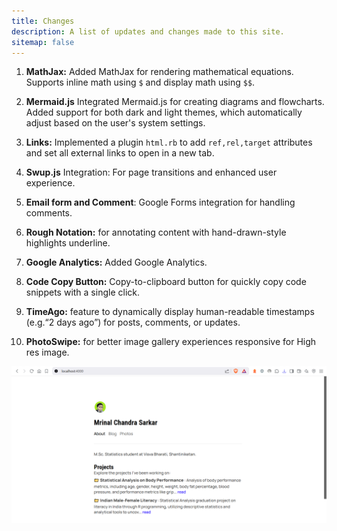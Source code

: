 ```yaml
---
title: Changes
description: A list of updates and changes made to this site.
sitemap: false
---
```


1.  **MathJax:** Added MathJax for rendering mathematical equations. Supports inline math using `$` and display math using `$$`.
2. **Mermaid.js** Integrated Mermaid.js for creating diagrams and flowcharts. Added support for both dark and light themes, which automatically adjust based on the user's system settings.
3. **Links:** Implemented a plugin `html.rb` to add `ref,rel,target` attributes and set all external links to open in a new tab.
 
4. **Swup.js** Integration: For page transitions and enhanced user experience.
5. **Email form and Comment**: Google Forms integration for handling comments.
6. **Rough Notation:**  for annotating content with hand-drawn-style highlights underline.

7. **Google Analytics:** Added Google Analytics.

8. **Code Copy Button:** Copy-to-clipboard button for quickly copy code snippets with a single click.

9. **TimeAgo:**  feature to dynamically display human-readable timestamps (e.g.“2 days ago”) for posts, comments, or updates.

10. **PhotoSwipe:**  for better image gallery experiences responsive for High res image.


<picture>
  <source srcset="/assets/img/ss/2025-03-14-085519-dark.png" media="(prefers-color-scheme: dark)">
  <source srcset="/assets/img/ss/2025-03-14-085519-light.png" media="(prefers-color-scheme: light)">
  <img src="/assets/img/ss/2025-03-14-085519-light.png" alt="Home page on March 14, 2025">
</picture>

